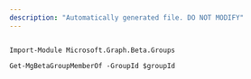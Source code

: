 ```yaml
---
description: "Automatically generated file. DO NOT MODIFY"
---
```


```powershellv2

Import-Module Microsoft.Graph.Beta.Groups

Get-MgBetaGroupMemberOf -GroupId $groupId

```